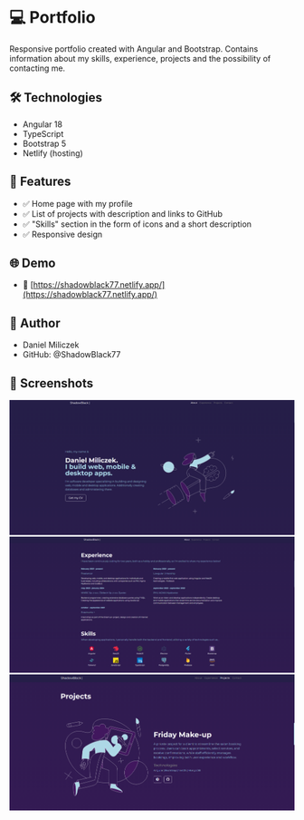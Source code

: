 # 💻 Portfolio

Responsive portfolio created with Angular and Bootstrap. Contains information about my skills, experience, projects and the possibility of contacting me.

## 🛠️ Technologies

- Angular 18
- TypeScript
- Bootstrap 5
- Netlify (hosting)

## 🎯 Features

- ✅ Home page with my profile
- ✅ List of projects with description and links to GitHub
- ✅ "Skills" section in the form of icons and a short description
- ✅ Responsive design

## 🌐 Demo
- 🔗 [https://shadowblack77.netlify.app/](https://shadowblack77.netlify.app/)

## 🧠 Author
- Daniel Miliczek
- GitHub: @ShadowBlack77

## 📸 Screenshots

![Home](./assets/screenshots/about.png)
![Experience](./assets/screenshots/experience.png)
![Projekty](./assets/screenshots/projects.png)
